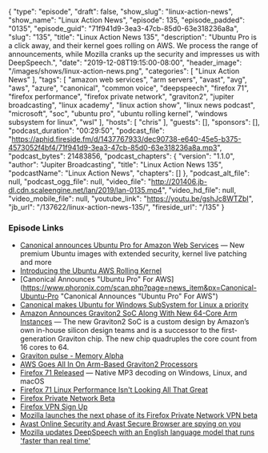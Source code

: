{
  "type": "episode",
  "draft": false,
  "show_slug": "linux-action-news",
  "show_name": "Linux Action News",
  "episode": 135,
  "episode_padded": "0135",
  "episode_guid": "71f941d9-3ea3-47cb-85d0-63e318236a8a",
  "slug": "135",
  "title": "Linux Action News 135",
  "description": "Ubuntu Pro is a click away, and their kernel goes rolling on AWS. We process the range of announcements, while Mozilla cranks up the security and impresses us with DeepSpeech.",
  "date": "2019-12-08T19:15:00-08:00",
  "header_image": "/images/shows/linux-action-news.png",
  "categories": [
    "Linux Action News"
  ],
  "tags": [
    "amazon web services",
    "arm servers",
    "avast",
    "avg",
    "aws",
    "azure",
    "canonical",
    "common voice",
    "deepspeech",
    "firefox 71",
    "firefox performance",
    "firefox private network",
    "graviton2",
    "jupiter broadcasting",
    "linux academy",
    "linux action show",
    "linux news podcast",
    "microsoft",
    "soc",
    "ubuntu pro",
    "ubuntu rolling kernel",
    "windows subsystem for linux",
    "wsl"
  ],
  "hosts": [
    "chris"
  ],
  "guests": [],
  "sponsors": [],
  "podcast_duration": "00:29:50",
  "podcast_file": "https://aphid.fireside.fm/d/1437767933/dec90738-e640-45e5-b375-4573052f4bf4/71f941d9-3ea3-47cb-85d0-63e318236a8a.mp3",
  "podcast_bytes": 21483856,
  "podcast_chapters": {
    "version": "1.1.0",
    "author": "Jupiter Broadcasting",
    "title": "Linux Action News 135",
    "podcastName": "Linux Action News",
    "chapters": []
  },
  "podcast_alt_file": null,
  "podcast_ogg_file": null,
  "video_file": "http://201406.jb-dl.cdn.scaleengine.net/lan/2019/lan-0135.mp4",
  "video_hd_file": null,
  "video_mobile_file": null,
  "youtube_link": "https://youtu.be/gshJc8WTZbI",
  "jb_url": "/137622/linux-action-news-135/",
  "fireside_url": "/135"
}


### Episode Links

  * [Canonical announces Ubuntu Pro for Amazon Web Services](https://ubuntu.com/blog/canonical-announces-ubuntu-pro-for-amazon-web-services "Canonical announces Ubuntu Pro for Amazon Web Services") — New premium Ubuntu images with extended security, kernel live patching and more
  * [Introducing the Ubuntu AWS Rolling Kernel](https://ubuntu.com/blog/introducing-the-ubuntu-aws-rolling-kernel "Introducing the Ubuntu AWS Rolling Kernel")
  * [Canonical Announces "Ubuntu Pro" For AWS](https://www.phoronix.com/scan.php?page=news_item&px=Canonical-Ubuntu-Pro "Canonical Announces "Ubuntu Pro" For AWS")
  * [Canonical makes Ubuntu for Windows SubSystem for Linux a priority](https://www.zdnet.com/article/canonical-makes-ubuntu-for-windows-subsystem-for-linux-a-priority/ "Canonical makes Ubuntu for Windows SubSystem for Linux a priority")
  * [Amazon Announces Graviton2 SoC Along With New 64-Core Arm Instances](https://www.anandtech.com/show/15189/amazon-announces-graviton2-soc-along-with-new-aws-instances-64core-arm-with-large-performance-uplifts "Amazon Announces Graviton2 SoC Along With New 64-Core Arm Instances") — The new Graviton2 SoC is a custom design by Amazon’s own in-house silicon design teams and is a successor to the first-generation Graviton chip. The new chip quadruples the core count from 16 cores to 64.
  * [Graviton pulse - Memory Alpha](https://memory-alpha.fandom.com/wiki/Graviton_pulse "Graviton pulse - Memory Alpha")
  * [AWS Goes All In On Arm-Based Graviton2 Processors](https://www.forbes.com/sites/moorinsights/2019/12/03/aws-goes-all-in-on-arm-based-graviton2-processors-with-ec2-6th-gen-instances/#4ba55d1a2c89 "AWS Goes All In On Arm-Based Graviton2 Processors")
  * [Firefox 71 Released](https://www.mozilla.org/en-US/firefox/71.0/releasenotes/ "Firefox 71 Released") — Native MP3 decoding on Windows, Linux, and macOS
  * [Firefox 71 Linux Performance Isn't Looking All That Great](https://www.phoronix.com/scan.php?page=news_item&px=Firefox-71-Performance "Firefox 71 Linux Performance Isn't Looking All That Great")
  * [Firefox Private Network Beta](https://fpn.firefox.com/ "Firefox Private Network Beta")
  * [Firefox VPN Sign Up](https://fpn.firefox.com/vpn "Firefox VPN Sign Up")
  * [Mozilla launches the next phase of its Firefox Private Network VPN beta](https://techcrunch.com/2019/12/03/mozilla-launches-the-next-beta-phase-of-its-firefox-private-network-vpn/ "Mozilla launches the next phase of its Firefox Private Network VPN beta")
  * [Avast Online Security and Avast Secure Browser are spying on you](https://palant.de/2019/10/28/avast-online-security-and-avast-secure-browser-are-spying-on-you/ "Avast Online Security and Avast Secure Browser are spying on you")
  * [Mozilla updates DeepSpeech with an English language model that runs 'faster than real time'](https://venturebeat.com/2019/12/05/mozilla-updates-deepspeech-with-an-english-language-model-that-runs-faster-than-real-time/ "Mozilla updates DeepSpeech with an English language model that runs 'faster than real time'")


